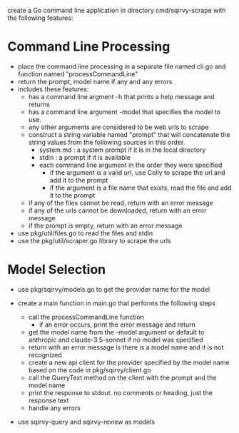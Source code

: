 create a Go command line application in directory cmd/sqirvy-scrape with the following features:

# Command Line Processing

- place the command line processing in a separate file named cli.go and function named "processCommandLine"
- return the prompt, model name if any and any errors
- includes these features:
  - has a command line argment -h that prints a help message and returns
  - has a command line argument -model that specifies the model to use.
  - any other arguments are considered to be web urls to scrape
  - construct a string variable named "prompt" that will concatenate the string values from the following sources in this order.
    - system.md : a system prompt if it is in the local directory
    - stdin : a prompt if it is available
    - each command line argument in the order they were specified
      - if the argument is a valid url, use Colly to scrape the url and add it to the prompt
      - if the argument is a file name that exists, read the file and add it to the prompt
  - if any of the files cannot be read, return with an error message
  - if any of the urls cannot be downloaded, return with an error message
  - if the prompt is empty, return with an error message
- use pkg/util/files.go to read the files and stdin
- use the pkg/util/scraper.go library to scrape the urls

# Model Selection

- use pkg/sqirvy/models.go to get the provider name for the model

- create a main function in main.go that performs the following steps

  - call the processCommandLine function
    - if an error occurs, print the error message and return
  - get the model name from the -model argument or default to anthropic and claude-3.5-sonnet if no model was specified
  - return with an error message is there is a model name and it is not recognized
  - create a new api client for the provider specified by the model name based on the code in pkg/sqirvy/client.go
  - call the QueryText method on the client with the prompt and the model name
  - print the response to stdout. no comments or heading, just the response text
  - handle any errors

- use sqirvy-query and sqirvy-review as models
